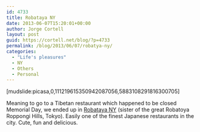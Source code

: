 ```yaml
---
id: 4733
title: Robataya NY
date: 2013-06-07T15:20:01+00:00
author: Jorge Cortell
layout: post
guid: https://cortell.net/blog/?p=4733
permalink: /blog/2013/06/07/robatya-ny/
categories:
  - "Life's pleasures"
  - NY
  - Others
  - Personal
---
```

[mudslide:picasa,0,111219615350942087056,5883108291816300705]

Meaning to go to a Tibetan restaurant which happened to be closed Memorial Day, we ended up in <a title="https://www.robataya-ny.com" href="https://www.robataya-ny.com" target="_blank">Robataya NY</a> (sister of the great Robatoya Roppongi Hills, Tokyo). Easily one of the finest Japanese restaurants in the city. Cute, fun and delicious.